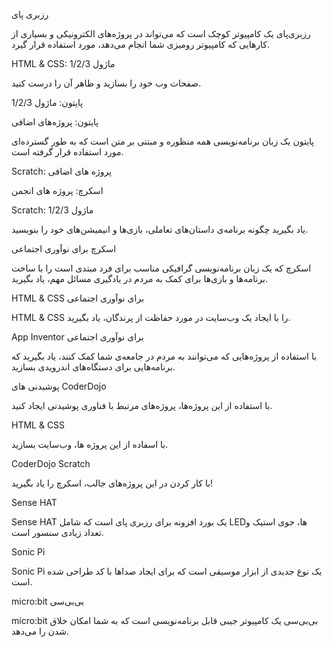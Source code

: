 رزبری پای

رزبری‌پای یک کامپیوتر کوچک است که می‌تواند در پروژه‌های الکترونیکی و بسیاری از کارهایی که کامپیوتر رومیزی شما انجام می‌دهد، مورد استفاده قرار گیرد.

HTML & CSS: ماژول 1/2/3

صفحات وب خود را بسازید و ظاهر آن را درست کنید.

پایتون: ماژول 1/2/3

پایتون: پروژه‌های اضافی

پایتون یک زبان برنامه‌نویسی همه منظوره و مبتنی بر متن است که به طور گسترده‌ای مورد استفاده قرار گرفته است.

Scratch: پروژه های اضافی

اسکرچ: پروژه های انجمن

Scratch: ماژول 1/2/3

یاد بگیرید چگونه برنامه‌ی داستان‌های تعاملی، بازی‌ها و انیمیشن‌های خود را بنویسید.

اسکرچ برای نوآوری اجتماعی

اسکرچ که یک زبان برنامه‌نویسی گرافیکی مناسب برای فرد مبتدی است را با ساخت برنامه‌ها و بازی‌ها برای کمک به مردم در یادگیری مسائل مهم، یاد بگیرید.

HTML & CSS برای نوآوری اجتماعی

HTML & CSS را با ایجاد یک وب‌سایت در مورد حفاظت از پرندگان، یاد بگیرید.

App Inventor برای نوآوری اجتماعی

با استفاده از پروژه‌هایی که می‌توانند به مردم در جامعه‌ی شما کمک کنند، یاد بگیرید که برنامه‌هایی برای دستگاه‌های اندرویدی بسازید.

پوشیدنی های CoderDojo

با استفاده از این پروژه‌ها، پروژه‌های مرتبط با فناوری پوشیدنی ایجاد کنید.

HTML & CSS

با اسفاده از این پروژه ها، وب‌سایت بسازید.

CoderDojo Scratch

با کار کردن در این پروژه‌های جالب، اسکرچ را یاد بگیرید!

Sense HAT

Sense HAT یک بورد افزونه برای رزبری پای است که شامل LEDها، جوی استیک و تعداد زیادی سنسور است.

Sonic Pi

Sonic Pi یک نوع جدیدی از ابزار موسیقی است که برای ایجاد صداها با کد طراحی شده است.

micro:bit بی‌بی‌سی

micro:bit بی‌بی‌سی یک کامپیوتر جیبی قابل برنامه‌نویسی است که به شما امکان خلاق شدن را می‌دهد.